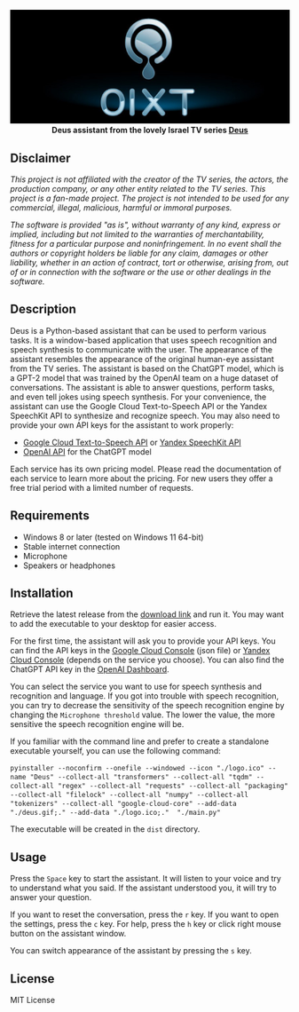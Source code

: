 <p align="center">
<img src="https://raw.githubusercontent.com/eddir/Deus/readme/.github/readme/deus.png" loading="eager"  alt="The Deus logo"/>
<br>
<b>Deus assistant from the lovely Israel TV series <a href="https://en.wikipedia.org/wiki/Deus_(TV_series)">Deus</a></b>
</p>

## Disclaimer

_This project is not affiliated with the creator of the TV series, the actors, the production company, or any other 
entity related to the TV series. This project is a fan-made project. The project is not intended to be used for any 
commercial, illegal, malicious, harmful or immoral purposes._

_The software is provided "as is", without warranty of any kind, express or implied, including but not limited to the 
warranties of merchantability, fitness for a particular purpose and noninfringement. In no event shall the authors or
copyright holders be liable for any claim, damages or other liability, whether in an action of contract, tort or
otherwise, arising from, out of or in connection with the software or the use or other dealings in the software._

## Description

Deus is a Python-based assistant that can be used to perform various tasks. It is a window-based application that
uses speech recognition and speech synthesis to communicate with the user. The appearance of the assistant resembles
the appearance of the original human-eye assistant from the TV series. The assistant is based on the ChatGPT
model, which is a GPT-2 model that was trained by the OpenAI team on a huge dataset of conversations. The assistant
is able to answer questions, perform tasks, and even tell jokes using speech synthesis. For your convenience, the
assistant can use the Google Cloud Text-to-Speech API or the Yandex SpeechKit API to synthesize and recognize speech.
You may also need to provide your own API keys for the assistant to work properly: 

* [Google Cloud Text-to-Speech API](https://cloud.google.com/text-to-speech) or [Yandex SpeechKit API](https://cloud.yandex.com/services/speechkit)
* [OpenAI API](https://platform.openai.com/) for the ChatGPT model

Each service has its own pricing model. Please read the documentation of each service to learn more about the pricing. 
For new users they offer a free trial period with a limited number of requests.

## Requirements

* Windows 8 or later (tested on Windows 11 64-bit)
* Stable internet connection
* Microphone
* Speakers or headphones

## Installation

Retrieve the latest release from the [download link](https://github.com/eddir/Deus/releases/download/0.2.0/Deus.exe) 
and run it. You may want to add the executable to your desktop for easier access.

For the first time, the assistant will ask you to provide your API keys. You can find the API keys in the
[Google Cloud Console](https://console.cloud.google.com/) (json file) or 
[Yandex Cloud Console](https://console.cloud.yandex.com/) (depends on the service you choose). 
You can also find the ChatGPT API key in the [OpenAI Dashboard](https://platform.openai.com/). 

You can select the service you want to use for speech synthesis and recognition and language. If you got into trouble
with speech recognition, you can try to decrease the sensitivity of the speech recognition engine by changing the
`Microphone threshold` value. The lower the value, the more sensitive the speech recognition engine will be.

If you familiar with the command line and prefer to create a standalone executable yourself, you can use the following 
command:

```
pyinstaller --noconfirm --onefile --windowed --icon "./logo.ico" --name "Deus" --collect-all "transformers" --collect-all "tqdm" --collect-all "regex" --collect-all "requests" --collect-all "packaging" --collect-all "filelock" --collect-all "numpy" --collect-all "tokenizers" --collect-all "google-cloud-core" --add-data "./deus.gif;." --add-data "./logo.ico;."  "./main.py"
```

The executable will be created in the `dist` directory.

## Usage

Press the `Space` key to start the assistant. It will listen to your voice and try to understand what you said.
If the assistant understood you, it will try to answer your question. 

If you want to reset the conversation, press the `r` key. If you want to open the settings, press the `c` key.
For help, press the `h` key or click right mouse button on the assistant window. 

You can switch appearance of the assistant by pressing the `s` key. 

## License

MIT License